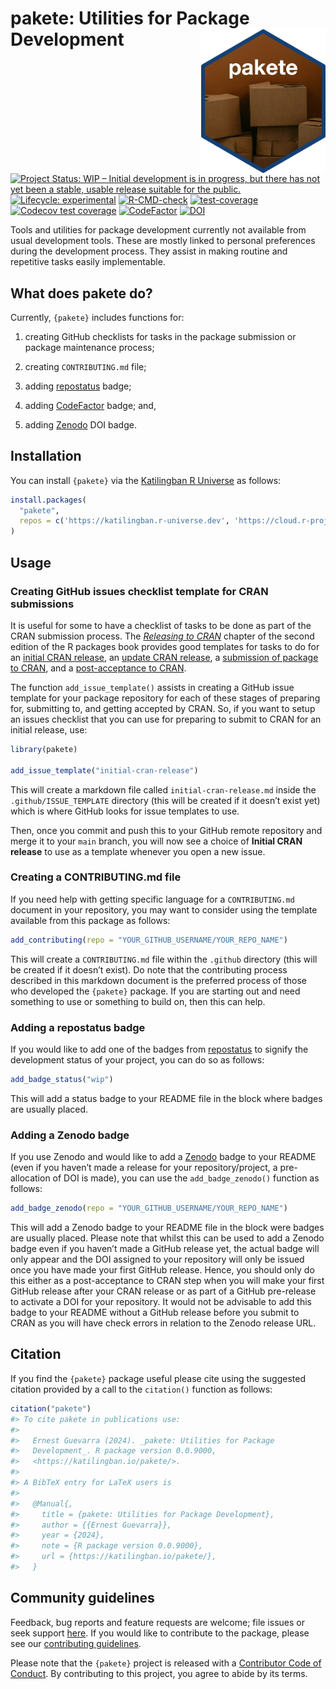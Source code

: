 
<!-- README.md is generated from README.Rmd. Please edit that file -->

# pakete: Utilities for Package Development <img src='man/figures/logo.png' width='200px' align='right' />

<!-- badges: start -->

[![Project Status: WIP – Initial development is in progress, but there
has not yet been a stable, usable release suitable for the
public.](https://www.repostatus.org/badges/latest/wip.svg)](https://www.repostatus.org/#wip)
[![Lifecycle:
experimental](https://img.shields.io/badge/lifecycle-experimental-orange.svg)](https://lifecycle.r-lib.org/articles/stages.html#experimental)
[![R-CMD-check](https://github.com/katilingban/pakete/actions/workflows/R-CMD-check.yaml/badge.svg)](https://github.com/katilingban/pakete/actions/workflows/R-CMD-check.yaml)
[![test-coverage](https://github.com/katilingban/pakete/actions/workflows/test-coverage.yaml/badge.svg)](https://github.com/katilingban/pakete/actions/workflows/test-coverage.yaml)
[![Codecov test
coverage](https://codecov.io/gh/katilingban/pakete/branch/main/graph/badge.svg)](https://app.codecov.io/gh/katilingban/pakete?branch=main)
[![CodeFactor](https://www.codefactor.io/repository/github/katilingban/pakete/badge)](https://www.codefactor.io/repository/github/katilingban/pakete)
[![DOI](https://zenodo.org/badge/790010725.svg)](https://zenodo.org/badge/latestdoi/790010725)
<!-- badges: end -->

Tools and utilities for package development currently not available from
usual development tools. These are mostly linked to personal preferences
during the development process. They assist in making routine and
repetitive tasks easily implementable.

## What does pakete do?

Currently, `{pakete}` includes functions for:

1.  creating GitHub checklists for tasks in the package submission or
    package maintenance process;

2.  creating `CONTRIBUTING.md` file;

3.  adding [repostatus](https://www.repostatus.org/) badge;

4.  adding [CodeFactor](https://www.codefactor.io/) badge; and,

5.  adding [Zenodo](https://zenodo.org/) DOI badge.

## Installation

You can install `{pakete}` via the [Katilingban R
Universe](https://katilingban.r-universe.dev) as follows:

``` r
install.packages(
  "pakete",
  repos = c('https://katilingban.r-universe.dev', 'https://cloud.r-project.org')
)
```

## Usage

### Creating GitHub issues checklist template for CRAN submissions

It is useful for some to have a checklist of tasks to be done as part of
the CRAN submission process. The [*Releasing to
CRAN*](https://r-pkgs.org/release.html) chapter of the second edition of
the R packages book provides good templates for tasks to do for an
[initial CRAN
release](https://r-pkgs.org/release.html#sec-release-initial), an
[update CRAN
release](https://r-pkgs.org/release.html#keeping-up-with-change), a
[submission of package to
CRAN](https://r-pkgs.org/release.html#sec-release-process), and a
[post-acceptance to
CRAN](https://r-pkgs.org/release.html#sec-release-post-acceptance).

The function `add_issue_template()` assists in creating a GitHub issue
template for your package repository for each of these stages of
preparing for, submitting to, and getting accepted by CRAN. So, if you
want to setup an issues checklist that you can use for preparing to
submit to CRAN for an initial release, use:

``` r
library(pakete)

add_issue_template("initial-cran-release")
```

This will create a markdown file called `initial-cran-release.md` inside
the `.github/ISSUE_TEMPLATE` directory (this will be created if it
doesn’t exist yet) which is where GitHub looks for issue templates to
use.

Then, once you commit and push this to your GitHub remote repository and
merge it to your `main` branch, you will now see a choice of **Initial
CRAN release** to use as a template whenever you open a new issue.

### Creating a CONTRIBUTING.md file

If you need help with getting specific language for a `CONTRIBUTING.md`
document in your repository, you may want to consider using the template
available from this package as follows:

``` r
add_contributing(repo = "YOUR_GITHUB_USERNAME/YOUR_REPO_NAME")
```

This will create a `CONTRIBUTING.md` file within the `.github` directory
(this will be created if it doesn’t exist). Do note that the
contributing process described in this markdown document is the
preferred process of those who developed the `{pakete}` package. If you
are starting out and need something to use or something to build on,
then this can help.

### Adding a repostatus badge

If you would like to add one of the badges from
[repostatus](https://www.repostatus.org/) to signify the development
status of your project, you can do so as follows:

``` r
add_badge_status("wip")
```

This will add a status badge to your README file in the block where
badges are usually placed.

### Adding a Zenodo badge

If you use Zenodo and would like to add a [Zenodo](https://zenodo.org/)
badge to your README (even if you haven’t made a release for your
repository/project, a pre-allocation of DOI is made), you can use the
`add_badge_zenodo()` function as follows:

``` r
add_badge_zenodo(repo = "YOUR_GITHUB_USERNAME/YOUR_REPO_NAME")
```

This will add a Zenodo badge to your README file in the block were
badges are usually placed. Please note that whilst this can be used to
add a Zenodo badge even if you haven’t made a GitHub release yet, the
actual badge will only appear and the DOI assigned to your repository
will only be issued once you have made your first GitHub release. Hence,
you should only do this either as a post-acceptance to CRAN step when
you will make your first GitHub release after your CRAN release or as
part of a GitHub pre-release to activate a DOI for your repository. It
would not be advisable to add this badge to your README without a GitHub
release before you submit to CRAN as you will have check errors in
relation to the Zenodo release URL.

## Citation

If you find the `{pakete}` package useful please cite using the
suggested citation provided by a call to the `citation()` function as
follows:

``` r
citation("pakete")
#> To cite pakete in publications use:
#> 
#>   Ernest Guevarra (2024). _pakete: Utilities for Package
#>   Development_. R package version 0.0.9000,
#>   <https://katilingban.io/pakete/>.
#> 
#> A BibTeX entry for LaTeX users is
#> 
#>   @Manual{,
#>     title = {pakete: Utilities for Package Development},
#>     author = {{Ernest Guevarra}},
#>     year = {2024},
#>     note = {R package version 0.0.9000},
#>     url = {https://katilingban.io/pakete/},
#>   }
```

## Community guidelines

Feedback, bug reports and feature requests are welcome; file issues or
seek support [here](https://github.com/katilingban/pakete/issues). If
you would like to contribute to the package, please see our
[contributing
guidelines](https://katilingban.io/pakete/CONTRIBUTING.html).

Please note that the `{pakete}` project is released with a [Contributor
Code of Conduct](https://katilingban.io/pakete/CODE_OF_CONDUCT.html). By
contributing to this project, you agree to abide by its terms.
